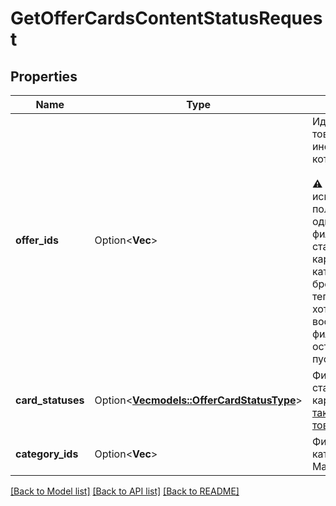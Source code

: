 # GetOfferCardsContentStatusRequest

## Properties

Name | Type | Description | Notes
------------ | ------------- | ------------- | -------------
**offer_ids** | Option<**Vec<String>**> | Идентификаторы товаров, информация о которых нужна. <br><br> ⚠️ Не используйте это поле одновременно с фильтрами по статусам карточек, категориям, брендам или тегам. Если вы хотите воспользоваться фильтрами, оставьте поле пустым.  | [optional]
**card_statuses** | Option<[**Vec<models::OfferCardStatusType>**](OfferCardStatusType.md)> | Фильтр по статусам карточек.  [Что такое карточка товара](https://yandex.ru/support/marketplace/assortment/content/index.html)  | [optional]
**category_ids** | Option<**Vec<i32>**> | Фильтр по категориям на Маркете. | [optional]

[[Back to Model list]](../README.md#documentation-for-models) [[Back to API list]](../README.md#documentation-for-api-endpoints) [[Back to README]](../README.md)


